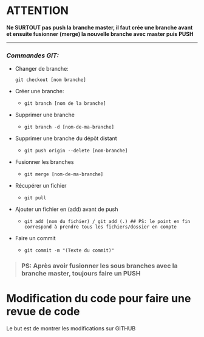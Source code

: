 
# ATTENTION

**Ne SURTOUT pas push la branche master, il faut crée une branche avant et ensuite fusionner (merge) la nouvelle branche avec master puis PUSH**

---
### *Commandes GIT:*


- Changer de branche:

	 `git checkout [nom branche]`
- Créer une branche:
	- `git branch [nom de la branche]`
- Supprimer une branche
	-    `git branch -d [nom-de-ma-branche]`
- Supprimer une branche du dépôt distant 
	-  `git push origin --delete [nom-branche]`
- Fusionner les branches
	-  `git merge [nom-de-ma-branche]`
- Récupérer un fichier 
	-  `git pull`
- Ajouter un fichier en (add) avant de push
	- `git add (nom du fichier) / git add (.) ## PS: le point en fin correspond à prendre tous les fichiers/dossier en compte`
- Faire un commit
	- `git commit -m "(Texte du commit)"`

> ### **PS: Après avoir fusionner les sous branches avec la branche master, toujours faire un PUSH**

# Modification du code pour faire une revue de code

Le but est de montrer les modifications sur GITHUB


